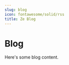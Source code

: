 ```yaml
---
slug: blog
icon: fontawesome/solid/rss
title: Ze Blog
---
```


# Blog

Here's some blog content.

[//]: # (end)
```

